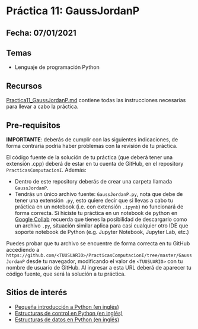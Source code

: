 # Práctica 11: GaussJordanP

## Fecha: 07/01/2021

## Temas
* Lenguaje de programación Python

## Recursos

[Practica11_GaussJordanP.md](Practica11_GaussJordanP.md) contiene todas las instrucciones necesarias para llevar a cabo la práctica.

## Pre-requisitos

**IMPORTANTE**: deberás de cumplir con las siguientes indicaciones, de forma contraria podría haber problemas con la revisión de tu práctica.

El código fuente de la solución de tu práctica (que deberá tener una extensión .cpp) deberá de estar en tu cuenta de GitHub, en el repository `PracticasComputacionI`. Además:
* Dentro de este repository deberás de crear una carpeta llamada `GaussJordanP`.
* Tendrás un único archivo fuente: `GaussJordanP.py`, nota que debe de tener una extensión `.py`, esto quiere decir que si llevas a cabo tu práctica en un notebook (i.e. con extensión `.ipynb`) no funcionará de forma correcta. Si hiciste tu práctica en un notebook de python en [Google Collab](https://colab.research.google.com/) recuerda que tienes la posibilidad de descargarlo como un archivo `.py`, situación similar aplica para casi cualquier otro IDE que soporte notebook de Python (e.g. Jupyter Notebook, Jupyter Lab, etc.)

Puedes probar que tu archivo se encuentre de forma correcta en tu GitHub accediendo a `https://github.com/<TUUSUARIO>/PracticasComputacionI/tree/master/GaussJordanP` desde tu navegador, modificando el valor de `<TUUSUARIO>` con tu nombre de usuario de GitHub. Al ingresar a esta URL deberá de aparecer tu código fuente, que será la solución a tu práctica.

## Sitios de interés

* [Pequeña introducción a Python (en inglés)](https://docs.python.org/3/tutorial/introduction.html)
* [Estructuras de control en Python (en inglés)](https://docs.python.org/3/tutorial/controlflow.html)
* [Estructuras de datos en Python (en inglés)](https://docs.python.org/3/tutorial/datastructures.html)
